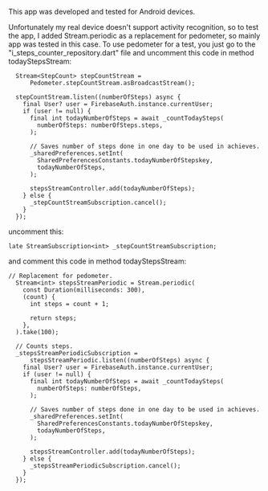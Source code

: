 This app was developed and tested for Android devices.

Unfortunately my real device doesn't support activity recognition, so to test the app, I added Stream.periodic as a replacement for pedometer, so mainly app was tested in this case.
To use pedometer for a test, you just go to the "i_steps_counter_repository.dart" file and uncomment this code in method todayStepsStream:

      Stream<StepCount> stepCountStream =
          Pedometer.stepCountStream.asBroadcastStream();

      stepCountStream.listen((numberOfSteps) async {
        final User? user = FirebaseAuth.instance.currentUser;
        if (user != null) {
          final int todayNumberOfSteps = await _countTodaySteps(
            numberOfSteps: numberOfSteps.steps,
          );

          // Saves number of steps done in one day to be used in achieves.
          _sharedPreferences.setInt(
            SharedPreferencesConstants.todayNumberOfStepskey,
            todayNumberOfSteps,
          );

          stepsStreamController.add(todayNumberOfSteps);
        } else {
          _stepCountStreamSubscription.cancel();
        }
      });

uncomment this:

    late StreamSubscription<int> _stepCountStreamSubscription;

and comment this code in method todayStepsStream:

    // Replacement for pedometer.
      Stream<int> stepsStreamPeriodic = Stream.periodic(
        const Duration(milliseconds: 300),
        (count) {
          int steps = count + 1;

          return steps;
        },
      ).take(100);

      // Counts steps.
      _stepsStreamPeriodicSubscription =
          stepsStreamPeriodic.listen((numberOfSteps) async {
        final User? user = FirebaseAuth.instance.currentUser;
        if (user != null) {
          final int todayNumberOfSteps = await _countTodaySteps(
            numberOfSteps: numberOfSteps,
          );

          // Saves number of steps done in one day to be used in achieves.
          _sharedPreferences.setInt(
            SharedPreferencesConstants.todayNumberOfStepskey,
            todayNumberOfSteps,
          );

          stepsStreamController.add(todayNumberOfSteps);
        } else {
          _stepsStreamPeriodicSubscription.cancel();
        }
      });
